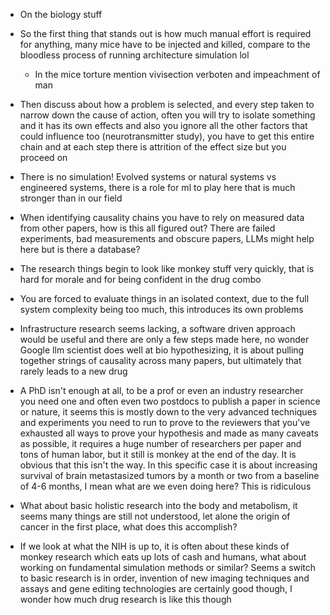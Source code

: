 - On the biology stuff
- So the first thing that stands out is how much manual effort is required for anything, many mice have to be injected and killed, compare to the bloodless process of running architecture simulation lol
  - In the mice torture mention vivisection verboten and impeachment of man
- Then discuss about how a problem is selected, and every step taken to narrow down the cause of action, often you will try to isolate something and it has its own effects and also you ignore all the other factors that could influence too (neurotransmitter study), you have to get this entire chain and at each step there is attrition of the effect size but you proceed on
- There is no simulation! Evolved systems or natural systems vs engineered systems, there is a role for ml to play here that is much stronger than in our field
- When identifying causality chains you have to rely on measured data from other papers, how is this all figured out? There are failed experiments, bad measurements and obscure papers, LLMs might help here but is there a database?
- The research things begin to look like monkey stuff very quickly, that is hard for morale and for being confident in the drug combo
- You are forced to evaluate things in an isolated context, due to the full system complexity being too much, this introduces its own problems
- Infrastructure research seems lacking, a software driven approach would be useful and there are only a few steps made here, no wonder Google llm scientist does well at bio hypothesizing, it is about pulling together strings of causality across many papers, but ultimately that rarely leads to a new drug

- A PhD isn't enough at all, to be a prof or even an industry researcher you need one and often even two postdocs to publish a paper in science or nature, it seems this is mostly down to the very advanced techniques and experiments you need to run to prove to the reviewers that you've exhausted all ways to prove your hypothesis and made as many caveats as possible, it requires a huge number of researchers per paper and tons of human labor, but it still is monkey at the end of the day. It is obvious that this isn't the way. In this specific case it is about increasing survival of brain metastasized tumors by a month or two from a baseline of 4-6 months, I mean what are we even doing here? This is ridiculous
- What about basic holistic research into the body and metabolism, it seems many things are still not understood, let alone the origin of cancer in the first place, what does this accomplish?
- If we look at what the NIH is up to, it is often about these kinds of monkey research which eats up lots of cash and humans, what about working on fundamental simulation methods or similar? Seems a switch to basic research is in order, invention of new imaging techniques and assays and gene editing technologies are certainly good though, I wonder how much drug research is like this though
